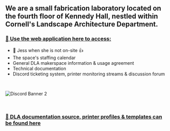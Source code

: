 
## We are a small fabrication laboratory located on the fourth floor of Kennedy Hall, nestled within Cornell's Landscape Architecture Department. 





### [🚀 Use the web application here to access:](https://dlamaker.space/dashboard/home)
- 🌈 Jess when she is not on-site 👍
- The space's staffing calendar
- General DLA makerspace information & usage agreement
- Technical documentation
- Discord ticketing system, printer monitoring streams & discussion forum

<br/>


![Discord Banner 2](https://discordapp.com/api/guilds/964191448750780508/widget.png?style=banner2)

<br/>


### [📄 DLA documentation source, printer profiles & templates can be found here](https://github.com/DLA-Makerspace/DLA-Flask/tree/dev/docs/)
